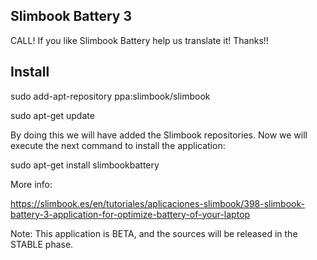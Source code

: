
Slimbook Battery 3
---

CALL!
If you like Slimbook Battery help us translate it!
Thanks!!



Install
--
sudo add-apt-repository ppa:slimbook/slimbook

sudo apt-get update

By doing this we will have added the Slimbook repositories. Now we will execute the next command to install the application:

sudo apt-get install slimbookbattery



More info:

https://slimbook.es/en/tutoriales/aplicaciones-slimbook/398-slimbook-battery-3-application-for-optimize-battery-of-your-laptop


Note: This application is BETA, and the sources will be released in the STABLE phase.
